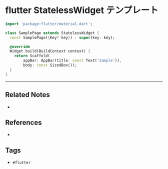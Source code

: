 # flutter StatelessWidget テンプレート
```dart
import 'package:flutter/material.dart';

class SamplePage extends StatelessWidget {
  const SamplePage({Key? key}) : super(key: key);

  @override
  Widget build(BuildContext context) {
    return Scaffold(
        appBar: AppBar(title: const Text('Sample')),
        body: const SizedBox());
  }
}
```

---
## Related Notes
- 

## References
- 

## Tags
- `#flutter` 